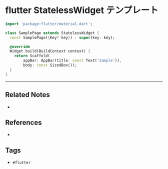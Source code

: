 # flutter StatelessWidget テンプレート
```dart
import 'package:flutter/material.dart';

class SamplePage extends StatelessWidget {
  const SamplePage({Key? key}) : super(key: key);

  @override
  Widget build(BuildContext context) {
    return Scaffold(
        appBar: AppBar(title: const Text('Sample')),
        body: const SizedBox());
  }
}
```

---
## Related Notes
- 

## References
- 

## Tags
- `#flutter` 